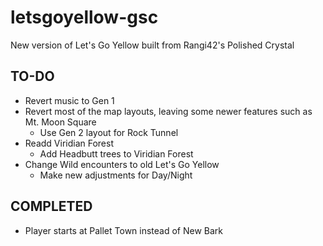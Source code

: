 # letsgoyellow-gsc
 New version of Let's Go Yellow built from Rangi42's Polished Crystal

## TO-DO
- Revert music to Gen 1
- Revert most of the map layouts, leaving some newer features such as Mt. Moon Square
	- Use Gen 2 layout for Rock Tunnel
- Readd Viridian Forest
	- Add Headbutt trees to Viridian Forest
- Change Wild encounters to old Let's Go Yellow
	- Make new adjustments for Day/Night

## COMPLETED
- Player starts at Pallet Town instead of New Bark